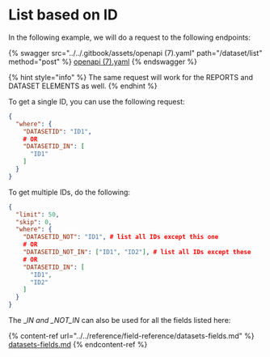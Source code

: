 # List based on ID

In the following example, we will do a request to the following endpoints:

{% swagger src="../../.gitbook/assets/openapi (7).yaml" path="/dataset/list" method="post" %}
[openapi (7).yaml](<../../.gitbook/assets/openapi (7).yaml>)
{% endswagger %}

{% hint style="info" %}
The same request will work for the REPORTS and DATASET ELEMENTS as well.
{% endhint %}

To get a single ID, you can use the following request:

```json
{
  "where": {
    "DATASETID": "ID1",
    # OR
    "DATASETID_IN": [
      "ID1"
    ]
  }
}
```

To get multiple IDs, do the following:

```json
{
  "limit": 50,
  "skip": 0,
  "where": {
    "DATASETID_NOT": "ID1", # list all IDs except this one
    # OR
    "DATASETID_NOT_IN": ["ID1", "ID2"], # list all IDs except these
    # OR
    "DATASETID_IN": [
      "ID1",
      "ID2"
    ]
  }
}
```

The \__IN and \_NOT\_IN_ can also be used for all the fields listed here:

{% content-ref url="../../reference/field-reference/datasets-fields.md" %}
[datasets-fields.md](../../reference/field-reference/datasets-fields.md)
{% endcontent-ref %}
